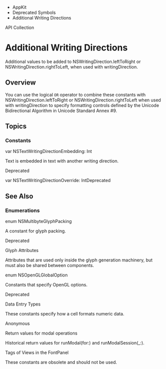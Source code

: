 

- AppKit
- Deprecated Symbols
-  Additional Writing Directions 

API Collection

# Additional Writing Directions

Additional values to be added to NSWritingDirection.leftToRight or NSWritingDirection.rightToLeft, when used with writingDirection.

## Overview

You can use the logical `OR` operator to combine these constants with NSWritingDirection.leftToRight or NSWritingDirection.rightToLeft when used with writingDirection to specify formatting controls defined by the Unicode Bidirectional Algorithm in Unicode Standard Annex \#9.

## Topics

### Constants

var NSTextWritingDirectionEmbedding: Int

Text is embedded in text with another writing direction.

Deprecated

var NSTextWritingDirectionOverride: IntDeprecated

## See Also

### Enumerations

enum NSMultibyteGlyphPacking

A constant for glyph packing.

Deprecated

Glyph Attributes

Attributes that are used only inside the glyph generation machinery, but must also be shared between components.

enum NSOpenGLGlobalOption

Constants that specify OpenGL options.

Deprecated

Data Entry Types

These constants specify how a cell formats numeric data.

Anonymous

Return values for modal operations

Historical return values for runModal(for:) and runModalSession(_:).

Tags of Views in the FontPanel

These constants are obsolete and should not be used.

